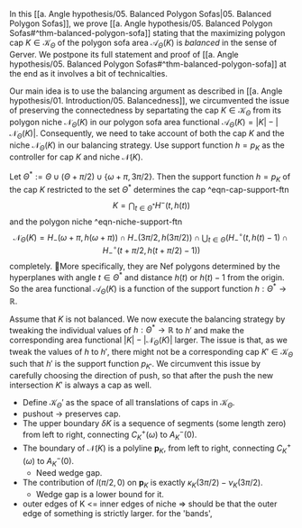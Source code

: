 In this [[a. Angle hypothesis/05. Balanced Polygon Sofas|05. Balanced Polygon Sofas]], we prove [[a. Angle hypothesis/05. Balanced Polygon Sofas#^thm-balanced-polygon-sofa]] stating that the maximizing polygon cap $K \in \mathcal{K}_\Theta$ of the polygon sofa area $\mathcal{A}_\Theta(K)$ is _balanced_ in the sense of Gerver. We postpone its full statement and proof of [[a. Angle hypothesis/05. Balanced Polygon Sofas#^thm-balanced-polygon-sofa]] at the end as it involves a bit of technicalties.

Our main idea is to use the balancing argument as described in [[a. Angle hypothesis/01. Introduction/05. Balancedness]], we circumvented the issue of preserving the connectedness by separtating the cap $K \in \mathcal{K}_\Theta$ from its polygon niche $\mathcal{N}_\Theta(K)$ in our polygon sofa area functional $\mathcal{A}_\Theta(K) = |K| - |\mathcal{N}_\Theta(K)|$. Consequently, we need to take account of both the cap $K$ and the niche $\mathcal{N}_\Theta(K)$ in our balancing strategy. Use support function $h = p_K$ as the controller for cap $K$ and niche $\mathcal{N}(K)$.

Let $\Theta^* := \Theta \cup (\Theta + \pi/2) \cup \left\{ \omega + \pi, 3\pi/2 \right\}$. Then the support function $h = p_K$ of the cap $K$ restricted to the set $\Theta^*$ determines the cap ^eqn-cap-support-ftn
$$
K = \bigcap_{t \in \Theta^*} H^-(t, h(t))
$$
and the polygon niche ^eqn-niche-support-ftn
$$
\mathcal{N}_{\Theta}(K) = H_-(\omega + \pi, h(\omega + \pi)) \cap H_-(3\pi/2, h(3\pi/2)) \cap
\bigcup_{t \in \Theta} \left( H_-^{\circ}(t, h(t) - 1) \cap H_-^\circ(t + \pi/2, h(t + \pi/2) - 1) \right) 
$$
completely. More specifically, they are Nef polygons determined by the hyperplanes with angle $t \in \Theta^*$ and distance $h(t)$ or $h(t) - 1$ from the origin. So the area functional $\mathcal{A}_\Theta(K)$ is a function of the support function $h : \Theta^* \to \mathbb{R}$.

Assume that $K$ is not balanced. We now execute the balancing strategy by tweaking the individual values of $h : \Theta^* \to \mathbb{R}$ to $h'$ and make the corresponding area functional $|K| - |\mathcal{N}_{\Theta}(K)|$ larger. The issue is that, as we tweak the values of $h$ to $h'$, there might not be a corresponding cap $K' \in \mathcal{K}_\Theta$ such that $h'$ is the support function $p_{K'}$. We circumvent this issue by carefully choosing the direction of push, so that after the push the new intersection $K'$ is always a cap as well.

- Define $\mathcal{K}_\Theta'$ as the space of all translations of caps in $\mathcal{K}_\Theta$. 
- pushout -> preserves cap.
- The upper boundary $\delta K$ is a sequence of segments (some length zero) from left to right, connecting $C_K^+(\omega)$ to $A_K^-(0)$.
- The boundary of $\mathcal{N}(K)$ is a polyline $\mathbf{p}_K$, from left to right, connecting $C_K^+(\omega)$ to $A_K^-(0)$.
	- Need wedge gap.
- The contribution of $l(\pi/2, 0)$ on $\mathbf{p}_K$ is exactly $\kappa_K(3\pi/2) - \nu_K(3\pi/2)$. 
	- Wedge gap is a lower bound for it.
-  outer edges of K <= inner edges of niche => should be that the outer edge of something is strictly larger. for the 'bands', 

